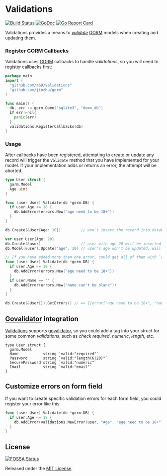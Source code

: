 # Validations
[![Build Status](https://travis-ci.org/a69/validations.svg?branch=master)](https://travis-ci.org/a69/validations)
[![GoDoc](https://godoc.org/github.com/a69/validations?status.svg)](https://godoc.org/github.com/a69/validations)
[![Go Report Card](https://goreportcard.com/badge/github.com/a69/validations)](https://goreportcard.com/report/github.com/a69/validations)

Validations provides a means to [*validate*](https://en.wikipedia.org/wiki/Data_validation) [GORM](https://github.com/jinzhu/gorm) models when creating and updating them.

### Register GORM Callbacks

Validations uses [GORM](https://github.com/jinzhu/gorm) callbacks to handle *validations*, so you will need to register callbacks first:

```go
package main
import (
  "github.com/a69/validations"
  "github.com/jinzhu/gorm"
)

func main() {
  db, err := gorm.Open("sqlite3", "demo_db")
  if err!=nil{
    panic(err)
  }
  validations.RegisterCallbacks(db)
}
```

### Usage

After callbacks have been registered, attempting to create or update any record will trigger the `Validate` method that you have implemented for your model. If your implementation adds or returns an error, the attempt will be aborted.

```go
type User struct {
  gorm.Model
  Age uint
}

func (user User) Validate(db *gorm.DB) {
  if user.Age <= 18 {
    db.AddError(errors.New("age need to be 18+"))
  }
}

db.Create(&User{Age: 10})         // won't insert the record into database, as the `Validate` method will return error

var user User{Age: 20}
db.Create(&user)                  // user with age 20 will be inserted into database
db.Model(&user).Update("age", 10) // user's age won't be updated, will return error `age need to be 18+`

// If you have added more than one error, could get all of them with `db.GetErrors()`
func (user User) Validate(db *gorm.DB) {
  if user.Age <= 18 {
    db.AddError(errors.New("age need to be 18+"))
  }
  if user.Name == "" {
    db.AddError(errors.New("name can't be blank"))
  }
}

db.Create(&User{}).GetErrors() // => []error{"age need to be 18+", "name can't be blank"}
```

## [Govalidator](https://github.com/asaskevich/govalidator) integration

[Validations](https://github.com/a69/validations) supports [govalidator](https://github.com/asaskevich/govalidator), so you could add a tag into your struct for some common *validations*, such as *check required*, *numeric*, *length*, etc.

```
type User struct {
  gorm.Model
  Name           string `valid:"required"`
  Password       string `valid:"length(6|20)"`
  SecurePassword string `valid:"numeric"`
  Email          string `valid:"email"`
}
```

## Customize errors on form field

If you want to create specific validation errors for each form field, you could register your error like this:

```go
func (user User) Validate(db *gorm.DB) {
  if user.Age <= 18 {
    db.AddError(validations.NewError(user, "Age", "age need to be 18+"))
  }
}
```

## License
[![FOSSA Status](https://app.fossa.com/api/projects/git%2Bgithub.com%2Fa69%2Fvalidations.svg?type=small)](https://app.fossa.com/projects/git%2Bgithub.com%2Fa69%2Fvalidations?ref=badge_small)

Released under the [MIT License](http://opensource.org/licenses/MIT).
